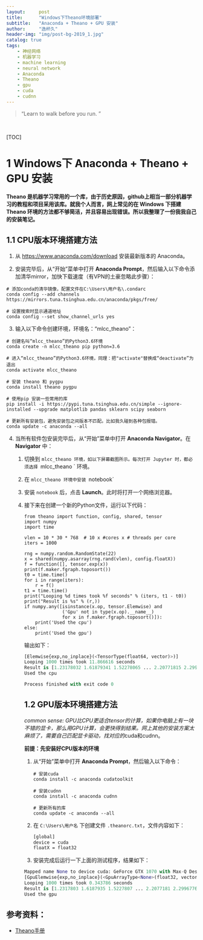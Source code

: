 ```yaml
---
layout:     post
title:      "Windows下Theano环境部署"
subtitle:   "Anaconda + Theano + GPU 安装"
author:     "逸杯久"
header-img: "img/post-bg-2019_1.jpg"
catalog: true
tags:
    - 神经网络
    - 机器学习
    - machine learning
    - neural network
    - Anaconda
    - Theano
    - gpu
    - cuda
    - cudnn
---
```


> “Learn to walk before you run. ”


​    

[TOC]

# 1 Windows下 Anaconda + Theano + GPU 安装

**Theano 是机器学习常用的一个库，由于历史原因，github上相当一部分机器学习的教程和项目采用该库。就我个人而言，网上常见的在 Windows 下搭建 Theano 环境的方法都不够简洁，并且容易出现错误。所以我整理了一份我我自己的安装笔记。**

## 1.1 CPU版本环境搭建方法

1. 从 <https://www.anaconda.com/download> 安装最新版本的 Anaconda。

2. 安装完毕后，从“开始”菜单中打开 **Anaconda Prompt**，然后输入以下命令添加清华mirror，加快下载速度（有VPN的土豪忽略此步骤）：

```shell
# 添加conda的清华镜像，配置文件在C:\Users\用户名\.condarc
conda config --add channels https://mirrors.tuna.tsinghua.edu.cn/anaconda/pkgs/free/

# 设置搜索时显示通道地址
conda config --set show_channel_urls yes
```

3. 输入以下命令创建环境，环境名：“mlcc_theano”：

```shell
# 创建名叫“mlcc_theano”的Python3.6环境
conda create -n mlcc_theano pip python=3.6

# 进入“mlcc_theano”的Python3.6环境，同理：把"activate"替换成“deactivate”为退出
conda activate mlcc_theano

# 安装 theano 和 pygpu
conda install theano pygpu

# 使用pip 安装一些常用的库
pip install -i https://pypi.tuna.tsinghua.edu.cn/simple --ignore-installed --upgrade matplotlib pandas sklearn scipy seaborn

# 更新所有安装包，避免安装包之间版本不匹配。比如我久碰到各种包报错。
conda update -c anaconda --all
```

4. 当所有软件包安装完毕后，从“开始”菜单中打开 **Anaconda Navigator**。在 **Navigator** 中：

   1. 切换到 `mlcc_theano 环境，如以下屏幕截图所示。每次打开 Jupyter 时，都必须选择 `mlcc_theano ` 环境。

   2. 在 `mlcc_theano 环境中安装 `notebook`

   3. 安装 `notebook` 后，点击 **Launch**。此时将打开一个网络浏览器。

   4. 接下来在创建一个新的Python文件，运行以下代码：

      ```
      from theano import function, config, shared, tensor
      import numpy
      import time
      
      vlen = 10 * 30 * 768  # 10 x #cores x # threads per core
      iters = 1000
      
      rng = numpy.random.RandomState(22)
      x = shared(numpy.asarray(rng.rand(vlen), config.floatX))
      f = function([], tensor.exp(x))
      print(f.maker.fgraph.toposort())
      t0 = time.time()
      for i in range(iters):
          r = f()
      t1 = time.time()
      print("Looping %d times took %f seconds" % (iters, t1 - t0))
      print("Result is %s" % (r,))
      if numpy.any([isinstance(x.op, tensor.Elemwise) and
                    ('Gpu' not in type(x.op).__name__)
                    for x in f.maker.fgraph.toposort()]):
          print('Used the cpu')
      else:
          print('Used the gpu')
      ```

      输出如下：

      ```Python
      [Elemwise{exp,no_inplace}(<TensorType(float64, vector)>)]
      Looping 1000 times took 11.866616 seconds
      Result is [1.23178032 1.61879341 1.52278065 ... 2.20771815 2.29967753 1.62323285]
      Used the cpu
      
      Process finished with exit code 0
      
      ```

      

      ## 1.2 GPU版本环境搭建方法

      *common sense: GPU比CPU更适合tensor的计算，如果你电脑上有一块不错的显卡，那么用GPU计算，会更快得到结果。网上其他的安装方案太麻烦了，需要自己匹配显卡驱动，找对应的*cuda和cudnn。

      **前提：先安装好CPU版本的环境**

      1. 从“开始”菜单中打开 **Anaconda Prompt**，然后输入以下命令：

         ```shell
         # 安装cuda
         conda install -c anaconda cudatoolkit
         
         # 安装cudnn
         conda install -c anaconda cudnn
         
         # 更新所有的库
         conda update -c anaconda --all
         ```

      2. 在 `C:\Users\用户名` 下创建文件 `.theanorc.txt`，文件内容如下：

         ```txt
         [global]
         device = cuda
         floatX = float32
         ```

         

      3. 安装完成后运行一下上面的测试程序，结果如下：

      ```Python
      Mapped name None to device cuda: GeForce GTX 1070 with Max-Q Design (0000:01:00.0)
      [GpuElemwise{exp,no_inplace}(<GpuArrayType<None>(float32, vector)>), HostFromGpu(gpuarray)(GpuElemwise{exp,no_inplace}.0)]
      Looping 1000 times took 0.343786 seconds
      Result is [1.2317803 1.6187935 1.5227807 ... 2.2077181 2.2996776 1.623233 ]
      Used the gpu
      ```




##  参考资料：

- [Theano手册](http://deeplearning.net/software/theano/install_windows.html#installation)


















~~~~~~~~~~

~~~~~~~~~~